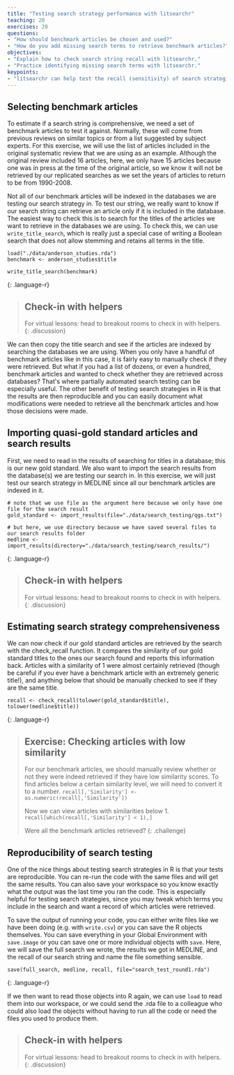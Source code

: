 ```yaml
---
title: "Testing search strategy performance with litsearchr"
teaching: 20
exercises: 20
questions:
- "How should benchmark articles be chosen and used?"
- "How do you add missing search terms to retrieve benchmark articles?"
objectives:
- "Explain how to check search string recall with litsearchr."
- "Practice identifying missing search terms with litsearchr."
keypoints:
- "litsearchr can help test the recall (sensitivity) of search strategies."
---
```


## Selecting benchmark articles

To estimate if a search string is comprehensive, we need a set of benchmark articles to test it against. Normally, these will come from previous reviews on similar topics or from a list suggested by subject experts. For this exercise, we will use the list of articles included in the original systematic review that we are using as an example. Although the original review included 16 articles, here, we only have 15 articles because one was in press at the time of the original article, so we know it will not be retrieved by our replicated searches as we set the years of articles to return to be from 1990-2008. 

Not all of our benchmark articles will be indexed in the databases we are testing our search strategy in. To test our string, we really want to know if our search string can retrieve an article only if it is included in the database. The easiest way to check this is to search for the titles of the articles we want to retrieve in the databases we are using. To check this, we can use `write_title_search`, which is really just a special case of writing a Boolean search that does not allow stemming and retains all terms in the title. 

~~~
load("./data/anderson_studies.rda")
benchmark <- anderson_studies$title

write_title_search(benchmark)

~~~
{: .language-r}

> ## Check-in with helpers
> For virtual lessons: head to breakout rooms to check in with helpers.
{: .discussion}

We can then copy the title search and see if the articles are indexed by searching the databases we are using. When you only have a handful of benchmark articles like in this case, it is fairly easy to manually check if they were retrieved. But what if you had a list of dozens, or even a hundred, benchmark articles and wanted to check whether they are retrieved across databases? That's where partially automated search testing can be especially useful. The other benefit of testing search strategies in R is that the results are then reproducible and you can easily document what modifications were needed to retrieve all the benchmark articles and how those decisions were made.


## Importing quasi-gold standard articles and search results

First, we need to read in the results of searching for titles in a database; this is our new gold standard. We also want to import the search results from the database(s) we are testing our search in. In this exercise, we will just test our search strategy in MEDLINE since all our benchmark articles are indexed in it.

~~~
# note that we use file as the argument here because we only have one file for the search result
gold_standard <- import_results(file="./data/search_testing/qgs.txt")

# but here, we use directory because we have saved several files to our search results folder
medline <- import_results(directory="./data/search_testing/search_results/")
~~~
{: .language-r}

> ## Check-in with helpers
> For virtual lessons: head to breakout rooms to check in with helpers.
{: .discussion}

## Estimating search strategy comprehensiveness

We can now check if our gold standard articles are retrieved by the search with the check_recall function. It compares the similarity of our gold standard titles to the ones our search found and reports this information back. Articles with a similarity of 1 were almost certainly retrieved (though be careful if you ever have a benchmark article with an extremely generic title!), and anything below that should be manually checked to see if they are the same title. 

~~~
recall <- check_recall(tolower(gold_standard$title), tolower(medline$title))
~~~
{: .language-r}

> ## Exercise: Checking articles with low similarity
> 
> For our benchmark articles, we should manually review whether or not they were indeed retrieved if they have low similarity scores. To find articles below a certain similarity level, we will need to convert it to a number.
> `recall[,'Similarity'] <- as.numeric(recall[,'Similarity'])`
>
> Now we can view articles with similarities below 1.
> `recall[which(recall[,'Similarity'] < 1),]`
>
> Were all the benchmark articles retrieved?
{: .challenge}

## Reproducibility of search testing

One of the nice things about testing search strategies in R is that your tests are reproducible. You can re-run the code with the same files and will get the same results. You can also save your workspace so you know exactly what the output was the last time you ran the code. This is especially helpful for testing search strategies, since you may tweak which terms you include in the search and want a record of which articles were retrieved. 

To save the output of running your code, you can either write files like we have been doing (e.g. with `write.csv`) or you can save the R objects themselves. You can save everything in your Global Environment with `save.image` or you can save one or more individual objects with `save`. Here, we will save the full search we wrote, the results we got in MEDLINE, and the recall of our search string and name the file something sensible.

~~~
save(full_search, medline, recall, file="search_test_round1.rda")
~~~
{: .language-r}

If we then want to read those objects into R again, we can use `load` to read them into our workspace, or we could send the .rda file to a colleague who could also load the objects without having to run all the code or need the files you used to produce them.

> ## Check-in with helpers
> For virtual lessons: head to breakout rooms to check in with helpers.
{: .discussion}